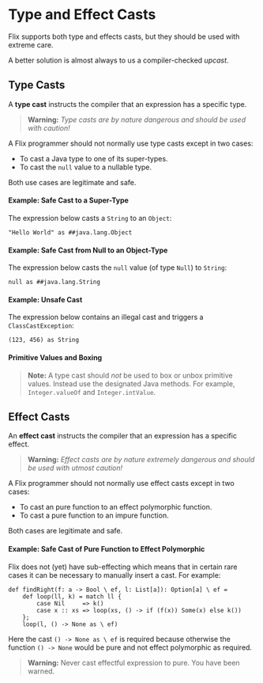 # Type and Effect Casts

Flix supports both type and effects casts, but they should be used with extreme care.

A better solution is almost always to us a compiler-checked _upcast_.

## Type Casts

A **type cast** instructs the compiler that an expression has a specific type.

> **Warning️️:** *Type casts are by nature dangerous and should be used with caution!*

A Flix programmer should not normally use type casts except in two cases:

- To cast a Java type to one of its super-types.
- To cast the `null` value to a nullable type.

Both use cases are legitimate and safe.

#### Example: Safe Cast to a Super-Type

The expression below casts a `String` to an `Object`:

```flix
"Hello World" as ##java.lang.Object
```

#### Example: Safe Cast from Null to an Object-Type

The expression below casts the `null` value (of type `Null`) to `String`:

```flix
null as ##java.lang.String
```

#### Example: Unsafe Cast

The expression below contains an illegal cast and triggers a `ClassCastException`:

```flix
(123, 456) as String
```

#### Primitive Values and Boxing

> **Note:** A type cast should *not* be used to box or unbox primitive values. Instead use the designated Java methods. For example, `Integer.valueOf` and `Integer.intValue`.

## Effect Casts

An **effect cast** instructs the compiler that an expression has a specific effect.

> **Warning️️:** _Effect casts are by nature extremely dangerous and should be used with utmost caution!_

A Flix programmer should not normally use effect casts except in two cases:

-   To cast an pure function to an effect polymorphic function.
-   To cast a pure function to an impure function.

Both cases are legitimate and safe.

#### Example: Safe Cast of Pure Function to Effect Polymorphic

Flix does not (yet) have sub-effecting which means that in certain rare cases it
can be necessary to manually insert a cast. For example:

```flix
def findRight(f: a -> Bool \ ef, l: List[a]): Option[a] \ ef =
    def loop(ll, k) = match ll {
        case Nil     => k()
        case x :: xs => loop(xs, () -> if (f(x)) Some(x) else k())
    };
    loop(l, () -> None as \ ef)
```

Here the cast `() -> None as \ ef` is required because otherwise
the function `() -> None` would be pure and not effect polymorphic as required.

> **Warning:** Never cast effectful expression to pure. You have been warned.
